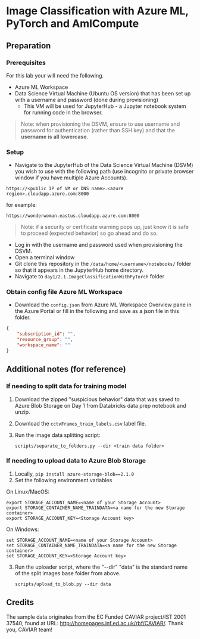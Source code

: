 # Image Classification with Azure ML, PyTorch and AmlCompute

## Preparation

### Prerequisites

For this lab your will need the following.

- Azure ML Workspace
- Data Science Virtual Machine (Ubuntu OS version) that has been set up with a username and password (done during provisioning)
    - This VM will be used for JupyterHub - a Jupyter notebook system for running code in the browser.
    
> Note:  when provisioning the DSVM, ensure to use username and password for authentication (rather than SSH key) and that the **username is all lowercase**.

### Setup

* Navigate to the JupyterHub of the Data Science Virtual Machine (DSVM) you wish to use with the following path (use incognito or private browser window if you have multiple Azure Accounts).

`https://<public IP of VM or DNS name>.<azure region>.cloudapp.azure.com:8000`

for example:

`https://wonderwoman.eastus.cloudapp.azure.com:8000`

> Note:  if a security or certificate warning pops up, just know it is safe to proceed (expected behavior) so go ahead and do so.

* Log in with the username and password used when provisioning the DSVM.
* Open a terminal window
* Git clone this repository in the `/data/home/<username>/notebooks/` folder so that it appears in the JupyterHub home directory.
* Navigate to `day1/2.1.ImageClassificationWithPyTorch` folder


### Obtain config file Azure ML Workspace

* Download the `config.json` from Azure ML Workspace Overview pane in the Azure Portal or fill in the following and save as a json file in this folder.

```json
{
    "subscription_id": "",
    "resource_group": "",
    "workspace_name": ""
}
```

## Additional notes (for reference)

### If needing to split data for training model

1. Download the zipped "suspicious behavior" data that was saved to Azure Blob Storage on Day 1 from Databricks data prep notebook and unzip.
2. Download the `cctvFrames_train_labels.csv` label file.
3. Run the image data splitting script:
    
    `scripts/separate_to_folders.py --dir <train data folder>`


### If needing to upload data to Azure Blob Storage

1.  Locally, `pip install azure-storage-blob==2.1.0`
2.  Set the following environment variables

On Linux/MacOS:
```
export STORAGE_ACCOUNT_NAME=<name of your Storage Account>
export STORAGE_CONTAINER_NAME_TRAINDATA=<a name for the new Storage container>
export STORAGE_ACCOUNT_KEY=<Storage Account key>
```

On Windows:
```
set STORAGE_ACCOUNT_NAME=<name of your Storage Account>
set STORAGE_CONTAINER_NAME_TRAINDATA=<a name for the new Storage container>
set STORAGE_ACCOUNT_KEY=<Storage Account key>
```

3.  Run the uploader script, where the "--dir" "data" is the standard name of the split images base folder from above.

    `scripts/upload_to_blob.py --dir data`


## Credits

The sample data originates from the EC Funded CAVIAR project/IST 2001 37540, found at URL: http://homepages.inf.ed.ac.uk/rbf/CAVIAR/.  Thank you, CAVIAR team!
